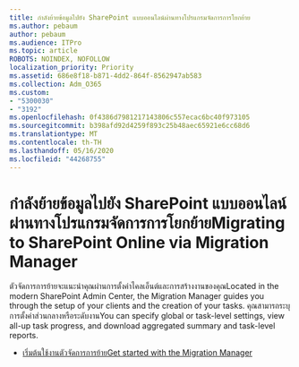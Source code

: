 ```yaml
---
title: กําลังย้ายข้อมูลไปยัง SharePoint แบบออนไลน์ผ่านทางโปรแกรมจัดการการโยกย้าย
ms.author: pebaum
author: pebaum
ms.audience: ITPro
ms.topic: article
ROBOTS: NOINDEX, NOFOLLOW
localization_priority: Priority
ms.assetid: 686e8f18-b871-4dd2-864f-8562947ab583
ms.collection: Adm_O365
ms.custom:
- "5300030"
- "3192"
ms.openlocfilehash: 0f4386d7981217143806c557ecac6bc40f973105
ms.sourcegitcommit: b398afd92d4259f893c25b48aec65921e6cc68d6
ms.translationtype: MT
ms.contentlocale: th-TH
ms.lasthandoff: 05/16/2020
ms.locfileid: "44268755"
---
```

# <a name="migrating-to-sharepoint-online-via-migration-manager"></a><span data-ttu-id="3fb7a-102">กําลังย้ายข้อมูลไปยัง SharePoint แบบออนไลน์ผ่านทางโปรแกรมจัดการการโยกย้าย</span><span class="sxs-lookup"><span data-stu-id="3fb7a-102">Migrating to SharePoint Online via Migration Manager</span></span>

<span data-ttu-id="3fb7a-103">ตัวจัดการการย้ายจะแนะนําคุณผ่านการตั้งค่าไคลเอ็นต์และการสร้างงานของคุณ</span><span class="sxs-lookup"><span data-stu-id="3fb7a-103">Located in the modern SharePoint Admin Center, the Migration Manager guides you through the setup of your clients and the creation of your tasks.</span></span> <span data-ttu-id="3fb7a-104">คุณสามารถระบุการตั้งค่าส่วนกลางหรือระดับงาน</span><span class="sxs-lookup"><span data-stu-id="3fb7a-104">You can specify global or task-level settings, view all-up task progress, and download aggregated summary and task-level reports.</span></span>

- [<span data-ttu-id="3fb7a-105">เริ่มต้นใช้งานตัวจัดการการย้าย</span><span class="sxs-lookup"><span data-stu-id="3fb7a-105">Get started with the Migration Manager</span></span>](https://docs.microsoft.com/sharepointmigration/mm-get-started)
